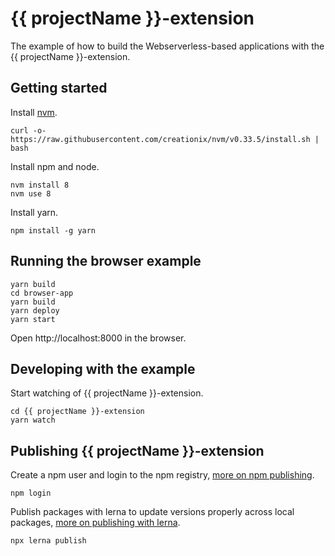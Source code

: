 # {{ projectName }}-extension
The example of how to build the Webserverless-based applications with the {{ projectName }}-extension.

## Getting started

Install [nvm](https://github.com/creationix/nvm#install-script).

    curl -o- https://raw.githubusercontent.com/creationix/nvm/v0.33.5/install.sh | bash

Install npm and node.

    nvm install 8
    nvm use 8

Install yarn.

    npm install -g yarn

## Running the browser example

    yarn build
    cd browser-app
    yarn build
    yarn deploy
    yarn start

Open http://localhost:8000 in the browser.

## Developing with the example

Start watching of {{ projectName }}-extension.

    cd {{ projectName }}-extension
    yarn watch

## Publishing {{ projectName }}-extension

Create a npm user and login to the npm registry, [more on npm publishing](https://docs.npmjs.com/getting-started/publishing-npm-packages).

    npm login

Publish packages with lerna to update versions properly across local packages, [more on publishing with lerna](https://github.com/lerna/lerna#publish).

    npx lerna publish
